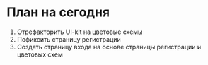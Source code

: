 # План на сегодня

1. Отрефакторить UI-kit на цветовые схемы
2. Пофиксить страницу регистрации
3. Создать страницу входа на основе страницы регистрации и цветовых схем
